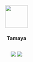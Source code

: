 <br>
<p align="center">
  <img src="https://github.com/bunubbv/tamaya/assets/75381985/766197c6-9293-4262-a36e-cb2f878a9482" width="72">
  <h3 align="center">Tamaya</h3>
</p>
<p align="center">
  <br>
  <!--<img src="https://img.shields.io/github/contributors/bunubbv/tamaya?display_timestamp=committer&style=flat-square">--><img src="https://img.shields.io/github/license/bunubbv/tamaya?style=flat-square"> <img src="https://img.shields.io/github/last-commit/bunubbv/tamaya?style=flat-square">
</p>